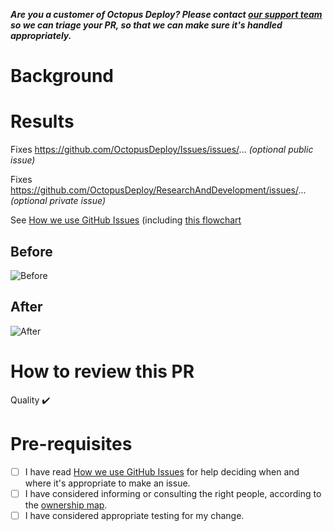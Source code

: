 **_Are you a customer of Octopus Deploy? Please contact [our support team](https://octopus.com/support) so we can triage your PR, so that we can make sure it's handled appropriately._**

# Background

<!-- Why does this PR exist? -->

# Results

<!-- Describe the result of the change -->

Fixes https://github.com/OctopusDeploy/Issues/issues/... _(optional public issue)_

Fixes https://github.com/OctopusDeploy/ResearchAndDevelopment/issues/... _(optional private issue)_

See [How we use GitHub Issues](https://github.com/OctopusDeploy/Issues/blob/master/docs/CONTRIBUTING.internal.md) (including [this flowchart](https://whimsical.com/r-d-incoming-work-workflow-aug-21-NsDnGQXcwBLwU66a88Zhue) 

## Before

<!-- Consider adding a log excerpt or screen capture. -->

![Before](https://user-images.githubusercontent.com/5088479/120727281-72762180-c51d-11eb-9776-85363dc084e2.png)

## After

<!-- Consider adding a log excerpt or screen capture. -->

![After](https://user-images.githubusercontent.com/5088479/120727258-67bb8c80-c51d-11eb-8d2a-e047095b2d01.png)

# How to review this PR

<!--
Describe how you want people to review the pull request.
Perhaps you just want an "in principal" review to prove an idea.
Perhaps you want specific people to test the resulting changes.
-->

Quality :heavy_check_mark:
<!-- Describe focus areas (if any): Review tests/ Exploratory testing/ Smoke testing? -->

# Pre-requisites

- [ ] I have read [How we use GitHub Issues](https://github.com/OctopusDeploy/Issues/blob/master/docs/CONTRIBUTING.internal.md) for help deciding when and where it's appropriate to make an issue.
- [ ] I have considered informing or consulting the right people, according to the [ownership map](https://whimsical.com/ownership-map-NzbiD4HJyvhC9jNJNfS6TG).
- [ ] I have considered appropriate testing for my change.

